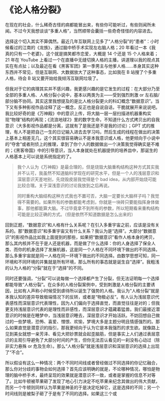 # 《论人格分裂》

在现在的社会，什么稀奇古怪的病都能冒出来，有些你可能听过，有些则闻所未闻。不过今天我想谈谈“多重人格”，当然顺带会囊括一些奇奇怪怪的内容进去。

选择这个切入其实不算偶然。最近几年互联网上见多了“人格分裂”的“患者”：小时候看过的江南的《龙族》，通过脑中桥手术实现左右脑人格；20 年看过一本《我真的只有一个老婆》，这个就是搞笑都市恋爱，大概是 14 个还是 15 个人格来着；21 年在 YouTube 上看过一个在直播中无缝切换人格的主播，讲道理以我的观点其实在有点扯；以及最近在看《黑客军团》第一季男主与他爹人格……本身其实这种东西并不常见，但是互联网、大数据放大了这种事态，比如我在 B 站搜了个多重人格，待会 B 站又要开始给我倾泻互联网垃圾了。

但我对于它的病理其实并不感兴趣，我更感兴趣的是它发生的过程：在大部分乃至全部的多重人格、人格分裂小说中，基本以两类为主——受到强烈刺激 or 左右脑/部分脑不协同。其实这里我想提及的是比人格分裂更火的科幻概念“数据意识”。当下又有多种影视作品诠释了这一概念，反正也是自说自话，干脆就展开来说说吧。我比较好奇的是《万神殿》中的意识上传，将大脑一层一层扫描进机器重构实现“物理”结构的再现；《流浪地球2》里的数字生命，不知道什么方式拷贝出的自我意识（大多影视作品都是分离，这就有了是我还是不是我的讨论）；GPT 式的推理，有人不是把自己一生的日记输入进去去学习吗，然后生成的线程在做出的决策上基本上相差无几，这个其实很容易确认不是本我意识或人格，他更倾向于小说中的“夺舍”或者刑侦上的推理，拿到了你个人的数据做出一个决策我觉得确实是不难的；《黑客帝国》中的引导意识，当人本身就处在机器提供的培养皿中，那诞生的人格基本上可以说是系统指定的了。

> 我个人认为《万神殿》是最合理的，但是烧毁大脑重构结构这种方式其实我并不认可，我虽然不知道脑科学现在的研究水平，但是一个人的浅层意识和深层意识天差地别，先烧毁皮层我觉得是个 bad idea，从内部开始烧可能比较合理。关于深浅意识的讨论我放到之后再说。
>
> 同时重构大脑结构这种方式我也不置可否，大脑一定要长大脑样子吗？我觉得不需要的。如果所有的参数都能考虑到，你就是一块砖只要能指挥身体做事，那他都能算大脑。不过毕竟拿不到所有的参数，所以短期看来重构结构可能是比较正确的方式。（但是依然不知道数据是怎么出来的）

回到正题，“数据意识”和人格有什么关系呢？在引入多重宇宙之前，应该是没有关系的。那“数据意识”和多重宇宙又有什么关系？我认为是“选择”。大部分“数据意识”的影视作品比如我上面提到的那些，如果把“数据意识”看作人格本身的拷贝，那么其内核并不在于是人还是机器，而是做了什么选择：你的人身选择了保全人类、而你的机身选择了发展机器，这是同一个人格在不同环境下做出的不同选择。那么多重宇宙就是同一人格在同一环境下做出的不同选择。由数学思想可知，同一环境和不同环境的并集就是所有环境，那么所有的事态就是诞生自“选择”。我粗浅的认为人格的“分裂”就在于“选择”的不同。

同时还要强调，“分裂”可以说每做一个选择都产生了分裂，但无法证明每一个选择都能导致“人格分裂”。在众多的人格分裂案例中，受到刺激是人格分裂的主要诱因，比如有人声称小时候受到虐待所以诞生了强势的人格。我认为“人格分裂”就是本我认知的差异导致极端情况下的反转，或者是“物极必反”。有人认为浅层意识代表感性而深层意识代表理性，因为人们偏向于选择直觉，而直觉往往是对的；但我更支持浅层意识代表的是理性而非感性，而深层意识才蕴藏着猛兽。我们最接近潜意识的时候是在睡梦中，当浅层意识睡去，深层意识才开始活跃。不妨回想自己做过的一些梦境，恐怖、喜爱、憎恨、欢愉，梦境大多是主题分明且情感强烈的。那么如果直觉是潜意识的指引，那我更倾向于认为它是本我强烈的求生欲。就像路上见到美女就想一亲芳泽、看见大把钞票就会起歪脑筋，但是事实上人们通过表层意识的主观引导避免了大部分时间的产生，但你无法否认看见的一刹没有心动过（除非实力悬殊 or 危及生命）。那么“人格分裂”就是浅层意识和深层意识的选择上出现了“不合”。

所以假设有这么一种情况：两个不同时间线或者曾经做过不同选择的你记忆融合，那么你对分歧的事物会如何选择？首先应该明确的就是，不论哪种情况，哪怕是物理的脑中桥手术，最终呈现的效果就是潜意识不一致，或者是掌握的信息不对等了。比如牛顿被苹果砸了发现了地心引力决定不吃苹果来纪念其做出的伟大贡献，而另一个牛顿则同样认为苹果是神圣的于是决定吃掉它，这是选择的不同；另一个时间线则是被梨子砸了于是有了不同的选择。如果这三个或